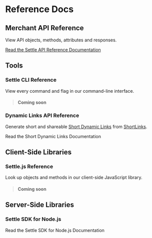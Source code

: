 # Reference Docs

## Merchant API Reference

View API objects, methods, attributes and responses.

[Read the Settle API Reference Documentation](../merchant-api)

####
 
## Tools

### Settle CLI Reference

View every command and flag in our command-line interface.

> #### Coming soon

### Dynamic Links API Reference

Generate short and shareable [Short Dynamic Links](../merchant-api/ZG9jOjMyNTk1MzQx-short-links#short-dynamic-links) from [ShortLinks](../merchant-api/ZG9jOjMyNTk1MzQx-short-links).

<!-- TODO - Add link -->
Read the Short Dynamic Links Documentation

####

## Client-Side Libraries

### Settle.js Reference

Look up objects and methods in our client-side JavaScript library.

> #### Coming soon

 

## Server-Side Libraries

### Settle SDK for Node.js

<!-- TODO - Add link -->
Read the Settle SDK for Node.js Documentation
